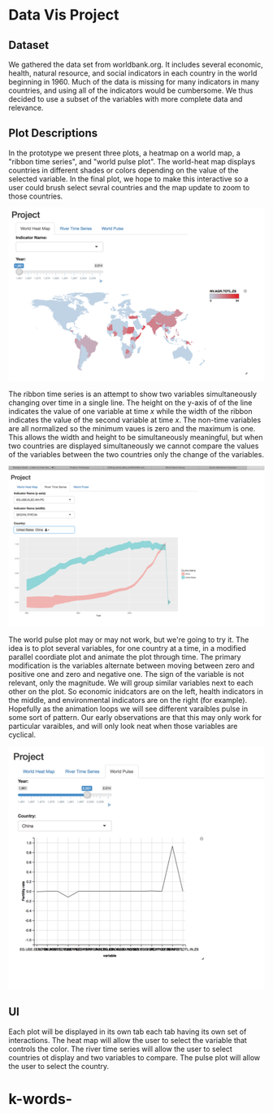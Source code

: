 # Data Vis Project

## Dataset

We gathered the data set from worldbank.org. It includes several economic, health, natural resource, and social indicators in each country in the world beginning in 1960. Much of the data is missing for many indicators in many countries, and using all of the indicators would be cumbersome. We thus decided to use a subset of the variables with more complete data and relevance.

## Plot Descriptions

In the prototype we present three plots, a heatmap on a world map, a "ribbon time series", and "world pulse plot". The world-heat map displays countries in different shades or colors depending on the value of the selected variable. In the final plot, we hope to make this interactive so a user could brush select sevral countries and the map update to zoom to those countries.  

![](./screen_shots/heat2.png)

The ribbon time series is an attempt to show two variables simultaneously changing over time in a single line. The height on the y-axis of of the line indicates the value of one variable at time $x$ while the width of the ribbon indicates the value of the second variable at time $x$. The non-time variables are all normalized so the minimum vaues is zero and the maximum is one. This allows the width and height to be simultaneously meaningful, but when two countries are displayed simultaneously we cannot compare the values of the variables between the two countries only the change of the variables.

![](./screen_shots/time.png)

The world pulse plot may or may not work, but we're going to try it. The idea is to plot several variables, for one country at a time, in a modified parallel coordiate plot and animate the plot through time. The primary modification is the variables alternate between moving between zero and positive one and zero and negative one. The sign of the variable is not relevant, only the magnitude. We will group similar variables next to each other on the plot. So economic inidcators are on the left, health indicators in the middle, and environmental indicators are on the right (for example). Hopefully as the animation loops we will see different varaibles pulse in some sort of pattern. Our early observations are that this may only work for particular varaibles, and will only look neat when those variables are cyclical.

![](./screen_shots/pulse.png)


## UI

Each plot will be displayed in its own tab each tab having its own set of interactions. The heat map will allow the user to select the variable that controls the color. The river time series will allow the user to select countries ot display and two variables to compare. The pulse plot will allow the user to select the country. 


# k-words-
